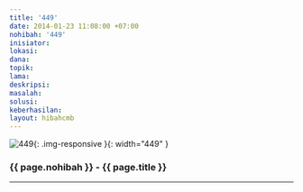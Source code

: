 ```yaml
---
title: '449'
date: 2014-01-23 11:08:00 +07:00
nohibah: '449'
inisiator:
lokasi:
dana:
topik:
lama:
deskripsi:
masalah:
solusi:
keberhasilan:
layout: hibahcmb
---
```


![449](/static/img/hibahcmb/449.png){: .img-responsive }{: width="449" }

### {{ page.nohibah }} - {{ page.title }}

---
